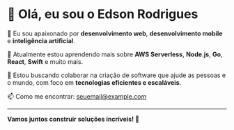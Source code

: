 # 👋 Olá, eu sou o Edson Rodrigues

👀 Eu sou apaixonado por **desenvolvimento web**, **desenvolvimento mobile** e **inteligência artificial**.

🌱 Atualmente estou aprendendo mais sobre **AWS Serverless**, **Node.js**, **Go**, **React**, **Swift** e muito mais.

💞️ Estou buscando colaborar na criação de software que ajude as pessoas e o mundo, com foco em **tecnologias eficientes e escaláveis**.

📫 Como me encontrar: [seuemail@example.com](mailto:seuemail@example.com)

---

**Vamos juntos construir soluções incríveis! 🚀**
